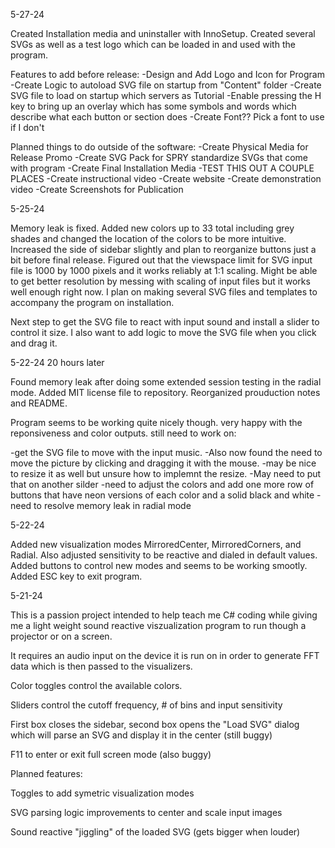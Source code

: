 5-27-24

Created Installation media and uninstaller with InnoSetup. Created several SVGs as well as a test logo which can be loaded in and used with the program. 

Features to add before release:
-Design and Add Logo and Icon for Program
-Create Logic to autoload SVG file on startup from "Content" folder
-Create SVG file to load on startup which servers as Tutorial
-Enable pressing the H key to bring up an overlay which has some symbols and words which describe what each button or section does
-Create Font?? Pick a font to use if I don't

Planned things to do outside of the software:
-Create Physical Media for Release Promo
-Create SVG Pack for SPRY standardize SVGs that come with program
-Create Final Installation Media 
  -TEST THIS OUT A COUPLE PLACES
-Create instructional video
-Create website
-Create demonstration video
-Create Screenshots for Publication


5-25-24

Memory leak is fixed. Added new colors up to 33 total including grey shades and changed the location of the colors to be more intuitive. Increased the side of sidebar slightly and plan to reorganize buttons just a bit before final release. Figured out that the viewspace limit for SVG input file is 1000 by 1000 pixels and it works reliably at 1:1 scaling. Might be able to get better resolution by messing with scaling of input files but it works well enough right now. I plan on making several SVG files and templates to accompany the program on installation.

Next step to get the SVG file to react with input sound and install a slider to control it size. I also want to add logic to move the SVG file when you click and drag it.

5-22-24 20 hours later

Found memory leak after doing some extended session testing in the radial mode. Added MIT license file to repository. Reorganized prouduction notes and README. 

Program seems to be working quite nicely though. very happy with the reponsiveness and color outputs. still need to work on:

-get the SVG file to move with the input music. 
-Also now found the need to move the picture by clicking and dragging it with the mouse. 
-may be nice to resize it as well but unsure how to implemnt the resize. 
  -May need to put that on another silder
-need to adjust the colors and add one more row of buttons that have neon versions of each color and a solid black and white
-need to resolve memory leak in radial mode

  
5-22-24

Added new visualization modes MirroredCenter, MirroredCorners, and Radial. Also adjusted sensitivity to be reactive and dialed in default values. Added buttons to control new modes and seems to be working smootly. Added ESC key to exit program.

5-21-24

This is a passion project intended to help teach me C# coding while giving me a light weight sound reactive viszualization program to run though a projector or on a screen. 

It requires an audio input on the device it is run on in order to generate FFT data which is then passed to the visualizers. 

Color toggles control the available colors.

Sliders control the cutoff frequency, # of bins and input sensitivity

First box closes the sidebar, second box opens the "Load SVG" dialog which will parse an SVG and display it in the center (still buggy)

F11 to enter or exit full screen mode (also buggy)

Planned features:

Toggles to add symetric visualization modes

SVG parsing logic improvements to center and scale input images

Sound reactive "jiggling" of the loaded SVG (gets bigger when louder)

